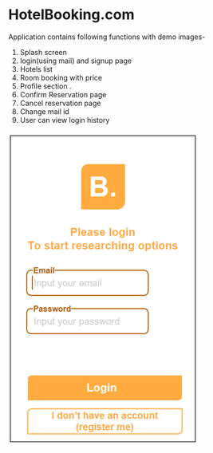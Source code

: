 # HotelBooking.com
Application contains following functions with demo images-
  1. Splash screen 
  2. login(using mail) and signup page
  3. Hotels list
  4. Room booking with price
  5. Profile section .
  6. Confirm Reservation page
  7. Cancel reservation page
  8. Change mail id
  9. User can view login history

![login page!](/images/1.png "San Juan Mountains")

